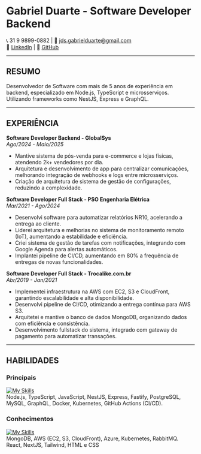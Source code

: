 # Gabriel Duarte - Software Developer Backend

📞 31 9 9899-0882 | 📧 [jds.gabrielduarte@gmail.com](mailto:jds.gabrielduarte@gmail.com)  
🔗 [LinkedIn](https://www.linkedin.com/in/jdsgabriel/) | 📄 [GitHub](https://github.com/jdgabriel)  

---

## RESUMO  
Desenvolvedor de Software com mais de 5 anos de experiência em backend, especializado em  Node.js, TypeScript e microsserviços. 
Utilizando frameworks como NestJS, Express e  GraphQL.  

---

## EXPERIÊNCIA  

**Software Developer Backend - GlobalSys**  
_Ago/2024 - Maio/2025_

- Mantive sistema de pós-venda para e-commerce e lojas físicas, atendendo 2k+ vendedores por dia.  
- Arquitetura e desenvolvimento de app para centralizar comunicações, melhorando integração de webhooks e logs entre microsserviços.  
- Criação de arquitetura de sistema de gestão de configurações, reduzindo a complexidade.  

**Software Developer Full Stack - PSO Engenharia Elétrica**  
_Mar/2021 - Ago/2024_  

- Desenvolvi software para automatizar relatórios NR10, acelerando a entrega ao cliente.  
- Liderei arquitetura e melhorias no sistema de monitoramento remoto (IoT), aumentando a estabilidade e eficiência.  
- Criei sistema de gestão de tarefas com notificações, integrando com Google Agenda para alertas automáticos.  
- Implantei pipeline de CI/CD, aumentando em 80% a frequência de entregas de novas funcionalidades.  

**Software Developer Full Stack - Trocalike.com.br**  
_Abr/2019 - Jan/2021_

- Implementei infraestrutura na AWS com EC2, S3 e CloudFront, garantindo escalabilidade e alta disponibilidade.  
- Desenvolvi pipeline de CI/CD, otimizando a entrega contínua para AWS S3.  
- Arquitetei e mantive o banco de dados MongoDB, organizando dados com eficiência e consistência.  
- Desenvolvimento fullstack do sistema, integrado com gateway de pagamento para automatizar transações.  

---

## HABILIDADES  
### Principais
[![My Skills](https://skillicons.dev/icons?i=nodejs,typescript,nestjs,express,postgresql,mysql,graphql,aws,azure,docker,github)](https://skillicons.dev)<br/>
Node.js, TypeScript, JavaScript, NestJS, Express, Fastify, PostgreSQL, MySQL, GraphQL, Docker, Kubernetes, GitHub Actions (CI/CD). 

### Conhecimentos
[![My Skills](https://skillicons.dev/icons?i=mongodb,aws,azure,kubernetes,rabbitmq,react,nextjs,tailwind,html,css)](https://skillicons.dev)<br/>
MongoDB, AWS (EC2, S3, CloudFront), Azure, Kubernetes, RabbitMQ.<br/>
React, NextJS, Tailwind, HTML e CSS


